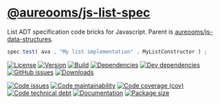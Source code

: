 [@aureooms/js-list-spec](https://make-github-pseudonymous-again.github.io/js-list-spec)
==

List ADT specification code bricks for Javascript. Parent is
[aureooms/js-data-structures](https://github.com/aureooms/js-data-structures).

```js
spec.test( ava , "My list implementation" , MyListConstructor ) ;
```

[![License](https://img.shields.io/github/license/aureooms/js-list-spec.svg)](https://raw.githubusercontent.com/aureooms/js-list-spec/master/LICENSE)
[![Version](https://img.shields.io/npm/v/@aureooms/js-list-spec.svg)](https://www.npmjs.org/package/@aureooms/js-list-spec)
[![Build](https://img.shields.io/travis/aureooms/js-list-spec/master.svg)](https://travis-ci.org/aureooms/js-list-spec/branches)
[![Dependencies](https://img.shields.io/david/aureooms/js-list-spec.svg)](https://david-dm.org/aureooms/js-list-spec)
[![Dev dependencies](https://img.shields.io/david/dev/aureooms/js-list-spec.svg)](https://david-dm.org/aureooms/js-list-spec?type=dev)
[![GitHub issues](https://img.shields.io/github/issues/aureooms/js-list-spec.svg)](https://github.com/aureooms/js-list-spec/issues)
[![Downloads](https://img.shields.io/npm/dm/@aureooms/js-list-spec.svg)](https://www.npmjs.org/package/@aureooms/js-list-spec)

[![Code issues](https://img.shields.io/codeclimate/issues/aureooms/js-list-spec.svg)](https://codeclimate.com/github/aureooms/js-list-spec/issues)
[![Code maintainability](https://img.shields.io/codeclimate/maintainability/aureooms/js-list-spec.svg)](https://codeclimate.com/github/aureooms/js-list-spec/trends/churn)
[![Code coverage (cov)](https://img.shields.io/codecov/c/gh/aureooms/js-list-spec/master.svg)](https://codecov.io/gh/aureooms/js-list-spec)
[![Code technical debt](https://img.shields.io/codeclimate/tech-debt/aureooms/js-list-spec.svg)](https://codeclimate.com/github/aureooms/js-list-spec/trends/technical_debt)
[![Documentation](https://make-github-pseudonymous-again.github.io/js-list-spec//badge.svg)](https://make-github-pseudonymous-again.github.io/js-list-spec//source.html)
[![Package size](https://img.shields.io/bundlephobia/minzip/@aureooms/js-list-spec)](https://bundlephobia.com/result?p=@aureooms/js-list-spec)
